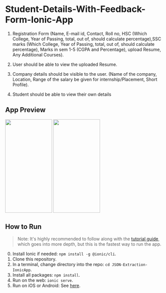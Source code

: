 # Student-Details-With-Feedback-Form-Ionic-App

1. Registration Form (Name, E-mail id, Contact, Roll no, HSC (Which College, Year of Passing, total, out of, should calculate percentage),SSC marks (Which College, Year of Passing, total, out of, should calculate percentage), Marks in sem 1-5 (CGPA and Percentage), upload Resume, Any Additional Courses).

2. User should be able to view the uploaded Resume.

3. Company details should be visible to the user. (Name of the company, Location, Range of the salary be given for internship/Placement, Short Profile).

4. Student should be able to view their own details 


## App Preview 
<img src='https://telegra.ph/file/6c87683098ff95367762d.png' width='150' height='300'> <img src='https://telegra.ph/file/c6b95edce1445181d57bb.png' width='150' height='300'>


## How to Run

> Note: It's highly recommended to follow along with the [tutorial guide](https://ionicframework.com/docs/angular/your-first-app), which goes into more depth, but this is the fastest way to run the app. 

0) Install Ionic if needed: `npm install -g @ionic/cli`.
1) Clone this repository.
2) In a terminal, change directory into the repo: `cd JSON-Extraction-IonicApp`.
3) Install all packages: `npm install`.
4) Run on the web: `ionic serve`.
5) Run on iOS or Android: See [here](https://ionicframework.com/docs/building/running).
